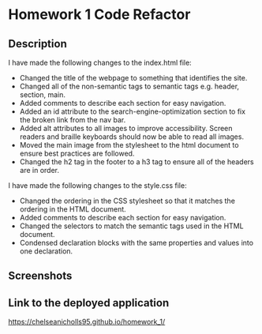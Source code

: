 # Homework 1 Code Refactor

## Description

I have made the following changes to the index.html file:

- Changed the title of the webpage to something that identifies the site.
- Changed all of the non-semantic tags to semantic tags e.g. header, section, main.
- Added comments to describe each section for easy navigation.
- Added an id attribute to the search-engine-optimization section to fix the broken link from the nav bar.
- Added alt attributes to all images to improve accessibility. Screen readers and braille keyboards should now be able to read all images.
- Moved the main image from the stylesheet to the html document to ensure best practices are followed.
- Changed the h2 tag in the footer to a h3 tag to ensure all of the headers are in order.

I have made the following changes to the style.css file:

- Changed the ordering in the CSS stylesheet so that it matches the ordering in the HTML document.
- Added comments to describe each section for easy navigation.
- Changed the selectors to match the semantic tags used in the HTML document.
- Condensed declaration blocks with the same properties and values into one declaration.

## Screenshots

## Link to the deployed application

https://chelseanicholls95.github.io/homework_1/
